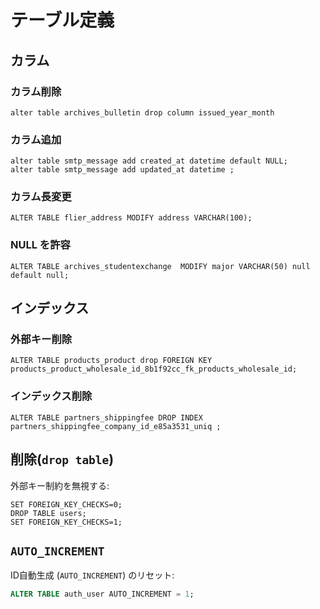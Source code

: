 # テーブル定義

## カラム

### カラム削除

~~~mysql
alter table archives_bulletin drop column issued_year_month
~~~

### カラム追加

~~~mysql
alter table smtp_message add created_at datetime default NULL;
alter table smtp_message add updated_at datetime ;
~~~

### カラム長変更

~~~mysql
ALTER TABLE flier_address MODIFY address VARCHAR(100);
~~~


### NULL を許容

~~~mysql
ALTER TABLE archives_studentexchange  MODIFY major VARCHAR(50) null default null;
~~~


## インデックス

### 外部キー削除

~~~mysql
ALTER TABLE products_product drop FOREIGN KEY products_product_wholesale_id_8b1f92cc_fk_products_wholesale_id;
~~~

### インデックス削除

~~~mysql
ALTER TABLE partners_shippingfee DROP INDEX partners_shippingfee_company_id_e85a3531_uniq ;
~~~


## 削除(`drop table`)

外部キー制約を無視する:

~~~mysql
SET FOREIGN_KEY_CHECKS=0;
DROP TABLE users;
SET FOREIGN_KEY_CHECKS=1;
~~~

## `AUTO_INCREMENT`

ID自動生成 (`AUTO_INCREMENT`) のリセット:

~~~sql
ALTER TABLE auth_user AUTO_INCREMENT = 1;
~~~